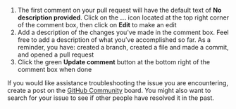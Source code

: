 

1. The first comment on your pull request will have the default text of **No description provided**. Click on the **...** icon located at the top right corner of the comment box, then click on **Edit** to make an edit
1. Add a description of the changes you've made in the comment box. Feel free to add a description of what you’ve accomplished so far. As a reminder, you have: created a branch, created a file and made a commit, and opened a pull request
1. Click the green **Update comment** button at the bottom right of the comment box when done

If you would like assistance troubleshooting the issue you are encountering, create a post on the [GitHub Community](https://github.community/c/education/github-learning-lab/34/l/latest) board. You might also want to search for your issue to see if other people have resolved it in the past.

